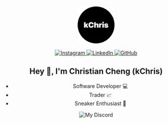 <p id="header" align="center">
  <img src="logo_circle.png" width="100"/>
</p>

<p id="badges" align="center">
  <a href="https://www.instagram.com/christiancheng15/">
    <img src="https://img.shields.io/badge/Instagram-%23E4405F.svg?style=for-the-badge&logo=Instagram&logoColor=white" alt="Instagram"/>
  </a>
  <a href="https://www.linkedin.com/in/christiancheng15/">
    <img src="https://img.shields.io/badge/linkedin-%230077B5.svg?style=for-the-badge&logo=linkedin&logoColor=white" alt="LinkedIn"/>
  </a>
  <a href="https://github.com/christiancheng15">
    <img src="https://img.shields.io/badge/github-%23121011.svg?style=for-the-badge&logo=github&logoColor=white" alt="GitHub"/>
  </a>
</p>

<h2 align="center">Hey 👋, I'm Christian Cheng (kChris)</h2>
<div align="center">
  <ul display="inline-block" text-align="left">
    <li>Software Developer 💻</li>
    <li>Trader 📈</li>
    <li>Sneaker Enthusiast 👟</li>
  </ul>
</div>

<p id="discord_badge" align="center">
  <img src="https://discord-readme-badge.vercel.app/api?id=910033554644295750" alt="My Discord"/>
</p>

<!--
**christiancheng15/christiancheng15** is a ✨ _special_ ✨ repository because its `README.md` (this file) appears on your GitHub profile.

Here are some ideas to get you started:

- 🔭 I’m currently working on ...
- 🌱 I’m currently learning ...
- 👯 I’m looking to collaborate on ...
- 🤔 I’m looking for help with ...
- 💬 Ask me about ...
- 📫 How to reach me: ...
- 😄 Pronouns: ...
- ⚡ Fun fact: ...
-->
